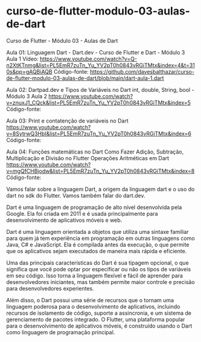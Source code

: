 # curso-de-flutter-modulo-03-aulas-de-dart
Curso de Flutter - Módulo 03 - Aulas de Dart

Aula 01:
Linguagem Dart - Dart.dev - Curso de Flutter e Dart - Módulo 3 Aula 1
Vídeo:
https://www.youtube.com/watch?v=Q-n2XtKTnmg&list=PL5EmR7zuTn_Yu_YV2pT0h0843vRGiTMtx&index=4&t=310s&pp=gAQBiAQB
Código-fonte: 
https://github.com/davesbalthazar/curso-de-flutter-modulo-03-aulas-de-dart/blob/main/dart-aula-1.dart


Aula 02:
Dartpad.dev e Tipos de Variáveis no Dart int, double, String, bool - Módulo 3 Aula 2
https://www.youtube.com/watch?v=znuxJ1_CQck&list=PL5EmR7zuTn_Yu_YV2pT0h0843vRGiTMtx&index=5
Código-fonte: 


Aula 03:
Print e contatenção de variáveis no Dart
https://www.youtube.com/watch?v=8SytrwQ3HbI&list=PL5EmR7zuTn_Yu_YV2pT0h0843vRGiTMtx&index=6
Código-fonte:


Aula 04:
Funções matemáticas no Dart
Como Fazer Adição, Subtração, Multiplicação e Divisão no Flutter
Operações Aritméticas em Dart
https://www.youtube.com/watch?v=mgQfCHBjodw&list=PL5EmR7zuTn_Yu_YV2pT0h0843vRGiTMtx&index=8
Código-fonte:




Vamos falar sobre a linguagem Dart, a origem da linguagem dart e o uso do dart no sdk do Flutter. Vamos também falar do dart.dev.

Dart é uma linguagem de programação de alto nível desenvolvida pela Google. Ela foi criada em 2011 e é usada principalmente para desenvolvimento de aplicativos móveis e web.

Dart é uma linguagem orientada a objetos que utiliza uma sintaxe familiar para quem já tem experiência em programação em outras linguagens como Java, C# e JavaScript. Ela é compilada antes da execução, o que permite que os aplicativos sejam executados de maneira mais rápida e eficiente.

Uma das principais características do Dart é sua tipagem opcional, o que significa que você pode optar por especificar ou não os tipos de variáveis em seu código. Isso torna a linguagem flexível e fácil de aprender para desenvolvedores iniciantes, mas também permite maior controle e precisão para desenvolvedores experientes.

Além disso, o Dart possui uma série de recursos que o tornam uma linguagem poderosa para o desenvolvimento de aplicativos, incluindo recursos de isolamento de código, suporte a assincronia, e um sistema de gerenciamento de pacotes integrado. O Flutter, uma plataforma popular para o desenvolvimento de aplicativos móveis, é construído usando o Dart como linguagem de programação principal.
